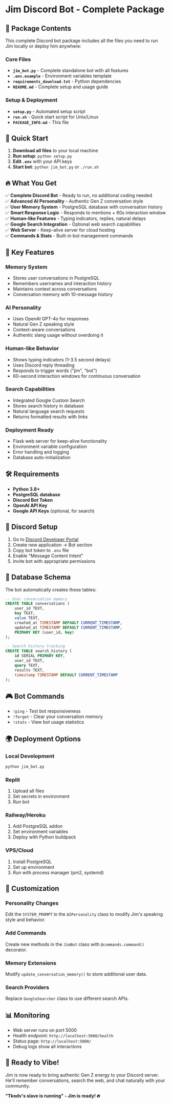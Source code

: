 # Jim Discord Bot - Complete Package

## 📁 Package Contents

This complete Discord bot package includes all the files you need to run Jim locally or deploy him anywhere:

### Core Files
- **`jim_bot.py`** - Complete standalone bot with all features
- **`.env.example`** - Environment variables template
- **`requirements_download.txt`** - Python dependencies
- **`README.md`** - Complete setup and usage guide

### Setup & Deployment
- **`setup.py`** - Automated setup script
- **`run.sh`** - Quick start script for Unix/Linux
- **`PACKAGE_INFO.md`** - This file

## 🚀 Quick Start

1. **Download all files** to your local machine
2. **Run setup**: `python setup.py`
3. **Edit `.env`** with your API keys
4. **Start bot**: `python jim_bot.py` or `./run.sh`

## 🔥 What You Get

✅ **Complete Discord Bot** - Ready to run, no additional coding needed  
✅ **Advanced AI Personality** - Authentic Gen Z conversation style  
✅ **User Memory System** - PostgreSQL database with conversation history  
✅ **Smart Response Logic** - Responds to mentions + 60s interaction window  
✅ **Human-like Features** - Typing indicators, replies, natural delays  
✅ **Google Search Integration** - Optional web search capabilities  
✅ **Web Server** - Keep-alive server for cloud hosting  
✅ **Commands & Stats** - Built-in bot management commands  

## 🎯 Key Features

### Memory System
- Stores user conversations in PostgreSQL
- Remembers usernames and interaction history
- Maintains context across conversations
- Conversation memory with 10-message history

### AI Personality
- Uses OpenAI GPT-4o for responses
- Natural Gen Z speaking style
- Context-aware conversations
- Authentic slang usage without overdoing it

### Human-like Behavior
- Shows typing indicators (1-3.5 second delays)
- Uses Discord reply threading
- Responds to trigger words ("jim", "bot")
- 60-second interaction windows for continuous conversation

### Search Capabilities
- Integrated Google Custom Search
- Stores search history in database
- Natural language search requests
- Returns formatted results with links

### Deployment Ready
- Flask web server for keep-alive functionality
- Environment variable configuration
- Error handling and logging
- Database auto-initialization

## 🛠️ Requirements

- **Python 3.8+**
- **PostgreSQL database**
- **Discord Bot Token**
- **OpenAI API Key**
- **Google API Keys** (optional, for search)

## 📱 Discord Setup

1. Go to [Discord Developer Portal](https://discord.com/developers/applications)
2. Create new application → Bot section
3. Copy bot token to `.env` file
4. Enable "Message Content Intent"
5. Invite bot with appropriate permissions

## 💾 Database Schema

The bot automatically creates these tables:

```sql
-- User conversation memory
CREATE TABLE conversations (
    user_id TEXT,
    key TEXT,
    value TEXT,
    created_at TIMESTAMP DEFAULT CURRENT_TIMESTAMP,
    updated_at TIMESTAMP DEFAULT CURRENT_TIMESTAMP,
    PRIMARY KEY (user_id, key)
);

-- Search history tracking
CREATE TABLE search_history (
    id SERIAL PRIMARY KEY,
    user_id TEXT,
    query TEXT,
    results TEXT,
    timestamp TIMESTAMP DEFAULT CURRENT_TIMESTAMP
);
```

## 🎮 Bot Commands

- `!ping` - Test bot responsiveness
- `!forget` - Clear your conversation memory  
- `!stats` - View bot usage statistics

## 🌍 Deployment Options

### Local Development
```bash
python jim_bot.py
```

### Replit
1. Upload all files
2. Set secrets in environment
3. Run bot

### Railway/Heroku
1. Add PostgreSQL addon
2. Set environment variables
3. Deploy with Python buildpack

### VPS/Cloud
1. Install PostgreSQL
2. Set up environment
3. Run with process manager (pm2, systemd)

## 🔧 Customization

### Personality Changes
Edit the `SYSTEM_PROMPT` in the `AIPersonality` class to modify Jim's speaking style and behavior.

### Add Commands
Create new methods in the `JimBot` class with `@commands.command()` decorator.

### Memory Extensions
Modify `update_conversation_memory()` to store additional user data.

### Search Providers
Replace `GoogleSearcher` class to use different search APIs.

## 📊 Monitoring

- Web server runs on port 5000
- Health endpoint: `http://localhost:5000/health`
- Status page: `http://localhost:5000/`
- Debug logs show all interactions

## 🎵 Ready to Vibe!

Jim is now ready to bring authentic Gen Z energy to your Discord server. He'll remember conversations, search the web, and chat naturally with your community.

**"Tkodv's slave is running" - Jim is ready! 🔥**